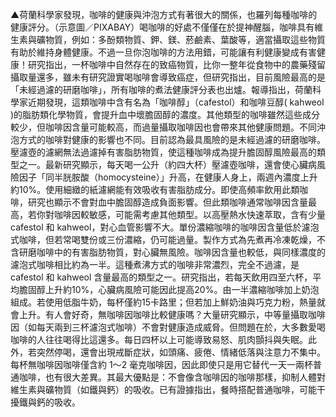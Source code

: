 ▲荷蘭科學家發現，咖啡的健康與沖泡方式有著很大的關係，也羅列每種咖啡的健康評分。（示意圖／PIXABAY）喝咖啡的好處不僅僅在於提神醒腦，咖啡具有維生素與礦物質，例如：多酚類物質、鉀、鎂、菸鹼素、葉酸等，適當攝取這些物質有助於維持身體健康。不過一旦你泡咖啡的方法用錯，可能讓有利健康變成有害健康！研究指出，一杯咖啡中自然存在的致癌物質，比你一整年從食物中的農藥殘留攝取量還多，雖未有研究證實喝咖啡會導致癌症，但研究指出，目前風險最高的是「未經過濾的研磨咖啡」，所有咖啡的煮法健康評分表也出爐。報導指出，荷蘭科學家近期發現，這類咖啡中含有名為「咖啡醇」（cafestol）和咖啡豆醇( kahweol )的脂肪類化學物質，會提升血中壞膽固醇的濃度。其他類型的咖啡雖然這些成分較少，但咖啡因含量可能較高，而過量攝取咖啡因也會帶來其他健康問題。不同沖泡方式的咖啡對健康的影響也不同。目前認為最具風險的是未經過濾的研磨咖啡。壓濾壺的濾網無法過濾掉有害脂肪物質，使這種咖啡成為提升膽固醇風險最高的類型之一。最新研究顯示，每天喝一公升（約四大杯）壓濾壺咖啡，還會使心臟病風險因子「同半胱胺酸（homocysteine）」升高，在健康人身上，兩週內濃度上升約10%。使用細緻的紙濾網能有效吸收有害脂肪成分。即使高頻率飲用此類咖啡，研究也顯示不會對血中膽固醇造成負面影響。但此類咖啡通常咖啡因含量最高，若你對咖啡因較敏感，可能需考慮其他類型。以高壓熱水快速萃取，含有少量 cafestol 和 kahweol，對心血管影響不大。單份濃縮咖啡的咖啡因含量低於濾泡式咖啡，但若常喝雙份或三份濃縮，仍可能過量。製作方式為先煮再冷凍乾燥，不含研磨咖啡中的有害脂肪物質，對心臟無風險。咖啡因含量也較低，與同樣濃度的濾泡式咖啡相比約為一半。這種煮沸方式的咖啡非常濃烈，完全不過濾，是cafestol 和 kahweol 含量最高的類型之一。研究指出，若每天飲用四至六杯，平均膽固醇上升約10%，心臟病風險可能因此提高20%。由一半濃縮咖啡加上奶泡組成。若使用低脂牛奶，每杯僅約15卡路里；但若加上鮮奶油與巧克力粉，熱量就會上升。有人會好奇，無咖啡因咖啡比較健康嗎？大量研究顯示，中等量攝取咖啡因（如每天兩到三杯濾泡式咖啡）不會對健康造成威脅。但問題在於，大多數愛喝咖啡的人往往喝得比這還多。每日四杯以上可能導致易怒、肌肉顫抖與失眠。此外，若突然停喝，還會出現戒斷症狀，如頭痛、疲倦、情緒低落與注意力不集中。每杯無咖啡因咖啡僅含約 1～2 毫克咖啡因，因此即使只是用它替代一天一兩杯普通咖啡，也有很大差異。其最大優點是：不會像含咖啡因的咖啡那樣，抑制人體對維生素與礦物質（如鐵與鈣）的吸收。已有證據指出，餐時搭配普通咖啡，可能干擾鐵與鈣的吸收。